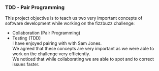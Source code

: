 ### TDD - Pair Programming
This project objective is to teach us two very important concepts of
software development while working on the fizzbuzz challenge:   
- Collaboration (Pair Programming)  
- Testing (TDD)  
I have enjoyed pairing with with Sam Jones.  
We agreed that these concepts are very important as we were able to work
on the challenge very efficiently.  
 We noticed that while collaborating we are able to spot and to correct issues faster.

